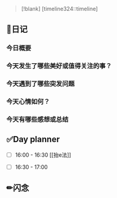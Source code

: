 > [!blank] 
> [timeline324::timeline]
## 📓日记
### 今日概要


### 今天发生了哪些美好或值得关注的事？


### 今天遇到了哪些突发问题


### 今天心情如何？


### 今天有哪些感想或总结


## ✅Day planner
- [ ] 16:00 - 16:30 [[抬e法]]
- [ ] 16:30 - 17:00 


## ✏闪念
